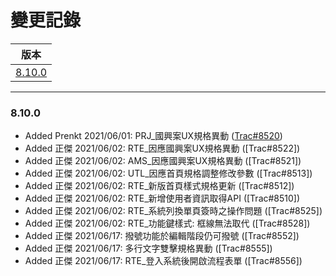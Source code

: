 變更記錄
===
| 版本 |
| :---: |
| [8.10.0](#v8_10_0) |

***
### <a id='v8_10_0'></a>8.10.0


* Added Prenkt 2021/06/01: PRJ_國興案UX規格異動 ([Trac#8520])
* Added 正傑 2021/06/02: RTE_因應國興案UX規格異動 ([Trac#8522])
* Added 正傑 2021/06/02: AMS_因應國興案UX規格異動 ([Trac#8521])
* Added 正傑 2021/06/02: UTL_因應首頁規格調整修改參數 ([Trac#8513])
* Added 正傑 2021/06/02: RTE_新版首頁樣式規格更新 ([Trac#8512])
* Added 正傑 2021/06/02: RTE_新增使用者資訊取得API ([Trac#8510])
* Added 正傑 2021/06/02: RTE_系統列換單頁簽時之操作問題 ([Trac#8525])
* Added 正傑 2021/06/02: RTE_功能鍵樣式: 框線無法取代 ([Trac#8528])
* Added 正傑 2021/06/17: 撥號功能於編輯階段仍可撥號 ([Trac#8552])
* Added 正傑 2021/06/17: 多行文字雙擊規格異動 ([Trac#8555])
* Added 正傑 2021/06/17: RTE_登入系統後開啟流程表單 ([Trac#8556])

<!-- 超連結 -->
[Trac#8520]: http://trac.uneec.com/trac/neco/ticket/8520 "#8520"